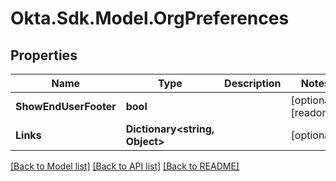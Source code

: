 # Okta.Sdk.Model.OrgPreferences

## Properties

Name | Type | Description | Notes
------------ | ------------- | ------------- | -------------
**ShowEndUserFooter** | **bool** |  | [optional] [readonly] 
**Links** | **Dictionary&lt;string, Object&gt;** |  | [optional] 

[[Back to Model list]](../README.md#documentation-for-models) [[Back to API list]](../README.md#documentation-for-api-endpoints) [[Back to README]](../README.md)

